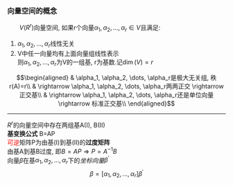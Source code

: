 ### 向量空间的概念
&emsp;&emsp;$V(R^r)$向量空间, 如果r个向量$\alpha_1, \alpha_2, \dots, \alpha_r\in V$且满足:
1. $\alpha_1, \alpha_2, \dots, \alpha_r$线性无关
2. V中任一向量均有上面向量组线性表示  
则$\alpha_1, \alpha_2, \dots, \alpha_r$为V的一组基, r为基数.记$\dim(V)=r$

$$\begin{aligned}
& \alpha_1, \alpha_2, \dots, \alpha_r是极大无关组, 秩r(A)=r\\
& \rightarrow \alpha_1, \alpha_2, \dots, \alpha_r两两正交 \rightarrow 正交基\\
& \rightarrow \alpha_1, \alpha_2, \dots, \alpha_r还是单位向量 \rightarrow 标准正交基\\
\end{aligned}$$

---
$R^r$的向量空间中存在两组基A(I), B(II)  
**基变换公式** B=AP   
<font color=red>可逆</font>矩阵P为由基(I)到基(II)的**过度矩阵**  
由基A到基B过度, 即$B=AP\Rightarrow P=A^{-1}B$  
向量$\beta$在基$\alpha_1, \alpha_2, \dots, \alpha_r$下的*坐标向量$\beta^{'}$*
$$\beta=[\alpha_1, \alpha_2, \dots, \alpha_r]\beta^{'}$$